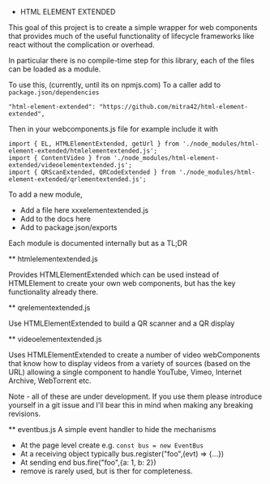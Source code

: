 * HTML ELEMENT EXTENDED

This goal of this project is to
create a simple wrapper for web components that provides
much of the useful functionality of lifecycle frameworks like react
without the complication or overhead.

In particular there is no compile-time step for this library,
each of the files can be loaded as a module. 

To use this, (currently, until its on npmjs.com)
To a caller add to `package.json/dependencies`
```
"html-element-extended": "https://github.com/mitra42/html-element-extended",
```
Then in your webcomponents.js file for example include it with
```
import { EL, HTMLElementExtended, getUrl } from './node_modules/html-element-extended/htmlelementextended.js';
import { ContentVideo } from './node_modules/html-element-extended/videoelementextended.js';
import { QRScanExtended, QRCodeExtended } from './node_modules/html-element-extended/qrlementextended.js';
```
To add a new module,
* Add a file here xxxelementextended.js
* Add to the docs here
* Add to package.json/exports

Each module is documented internally but as a TL;DR

** htmlelementextended.js

Provides HTMLElementExtended which can be used instead of HTMLElement
to create your own web components, but has the key functionality already there.

** qrelementextended.js

Use HTMLElementExtended to build a QR scanner and a QR display

** videoelementextended.js

Uses HTMLElementExtended to create a number of video webComponents that 
know how to display videos from a variety of sources (based on the URL)
allowing a single <ContentVideo> component to handle 
YouTube, Vimeo, Internet Archive, WebTorrent etc. 

Note - all of these are under development. 
If you use them please introduce yourself in a git issue 
and I'll bear this in mind when making any breaking revisions. 

** eventbus.js
A simple event handler to hide the mechanisms

* At the page level create e.g. `const bus = new EventBus`
* At a receiving object typically   bus.register("foo",(evt) => {...})
* At sending end bus.fire("foo",{a: 1, b: 2})
* remove is rarely used, but is ther for completeness.
